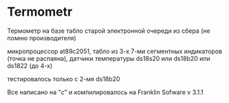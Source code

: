 # Termometr
Термометр на базе табло старой электронной очереди из сбера (не помню производителя)

микропроцессор at89c2051, табло из 3-х 7-ми сегментных индикаторов (точка не распаяна), датчики температуры ds18s20 или ds18b20 или ds1822 (до 4-х)

тестировалось только с 2-мя ds18b20

Все написано на "c" и компилировалось на Franklin Sofware v 3.1.1

